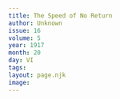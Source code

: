 ```yaml
---
title: The Speed of No Return
author: Unknown
issue: 16
volume: 5
year: 1917
month: 20
day: VI
tags:
layout: page.njk
image:
---
```





